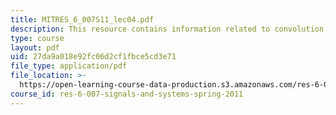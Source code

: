 ```yaml
---
title: MITRES_6_007S11_lec04.pdf
description: This resource contains information related to convolution.
type: course
layout: pdf
uid: 27da9a018e92fc06d2cf1fbce5cd3e71
file_type: application/pdf
file_location: >-
  https://open-learning-course-data-production.s3.amazonaws.com/res-6-007-signals-and-systems-spring-2011/27da9a018e92fc06d2cf1fbce5cd3e71_MITRES_6_007S11_lec04.pdf
course_id: res-6-007-signals-and-systems-spring-2011
---
```

